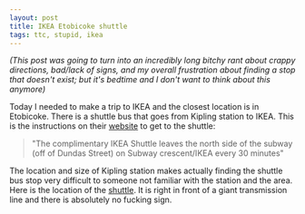 ```yaml
---
layout: post
title: IKEA Etobicoke shuttle
tags: ttc, stupid, ikea
---
```


_(This post was going to turn into an incredibly long bitchy rant about crappy directions, bad/lack of signs, and my overall frustration about finding a stop that doesn't exist; but it's bedtime and I don't want to think about this anymore)_

Today I needed to make a trip to IKEA and the closest location is in Etobicoke. There is a shuttle bus that goes from Kipling station to IKEA. This is the instructions on their [website][ikea etobicoke] to get to the shuttle:

> "The complimentary IKEA Shuttle leaves the north side of the subway (off of Dundas Street) on Subway crescent/IKEA every 30 minutes"

The location and size of Kipling station makes actually finding the shuttle bus stop very difficult to someone not familiar with the station and the area. Here is the location of the [shuttle]. It is right in front of a giant transmission line and there is absolutely no fucking sign.

[shuttle]: http://osm.org/go/ZX4qVZ1nd--?layers=N&m=
[ikea etobicoke]: http://www.ikea.com/ms/en_CA/locator/etobicoke.html
